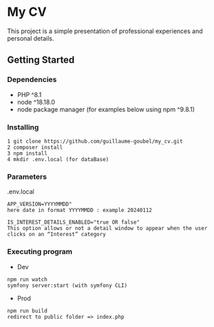 # My CV

This project is a simple presentation of professional experiences and personal details.

## Getting Started

### Dependencies

* PHP ^8.1
* node ^18.18.0
* node package manager (for examples below using npm ^9.8.1)

### Installing

```
1 git clone https://github.com/guillaume-goubel/my_cv.git
2 composer install
3 npm install
4 mkdir .env.local (for dataBase)
```

### Parameters

.env.local
```
APP_VERSION=YYYYMMDD" 
here date in format YYYYMMDD : example 20240112
```

```
IS_INTEREST_DETAILS_ENABLED="true OR false"
This option allows or not a detail window to appear when the user clicks on an “Interest” category
```

### Executing program

* Dev
```
npm run watch
symfony server:start (with symfony CLI)
```

* Prod
```
npm run build
redirect to public folder => index.php
```




